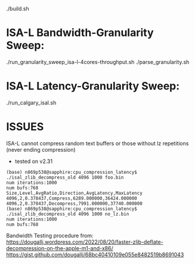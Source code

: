 ./build.sh

ISA-L Bandwidth-Granularity Sweep:
=====
./run_granularity_sweep_isa-l-4cores-throughput.sh
./parse_granularity.sh

ISA-L Latency-Granularity Sweep:
=====
./run_calgary_isal.sh


ISSUES
======
ISA-L cannot compress random text buffers or those without lz repetitions (never ending compression)
* tested on v2.31
```
(base) n869p538@sapphire:cpu_compression_latency$ ./isal_zlib_decompress_old 4096 1000 foo.bin
num iterations:1000
num bufs:768
Size,Level,AvgRatio,Direction,AvgLatency,MaxLatency
4096,2,0.378437,Compress,6289.000000,36424.000000
4096,2,0.378437,Decompress,7991.000000,37740.000000
(base) n869p538@sapphire:cpu_compression_latency$ ./isal_zlib_decompress_old 4096 1000 no_lz.bin
num iterations:1000
num bufs:768

```


Bandwidth Testing procedure from: 
https://dougallj.wordpress.com/2022/08/20/faster-zlib-deflate-decompression-on-the-apple-m1-and-x86/
https://gist.github.com/dougallj/68bc40410109e055e8482519b8691043
